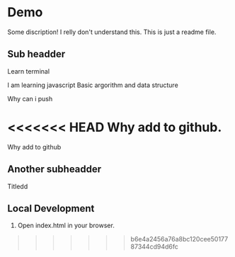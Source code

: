 # Demo

Some discription!
I relly don't understand this.
This is just a readme file.

## Sub headder
Learn terminal

I am learning javascript Basic argorithm and data structure

Why can i push

<<<<<<< HEAD
Why add to github.
=======
Why add to github

## Another subheadder

Titledd

## Local Development

1. Open index.html in your browser.
>>>>>>> b6e4a2456a76a8bc120cee5017787344cd94d6fc
